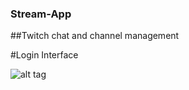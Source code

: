 ### Stream-App
##Twitch chat and channel management


#Login Interface

![alt tag](http://i.imgur.com/KqFEVAu.jpg)
